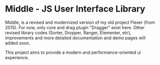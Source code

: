# Middle - JS User Interface Library

Middle, is a revised and modernized version of my old project Flexer (from 2015). For now, only core and drag plugin "Dragger" exist here. Other revised library codes (Sorter, Dropper, Ranger, Elementer, etc), improvements and more detailed documentation and demo pages will added soon.

This project aims to provide a modern and performance-oriented ui experience.
